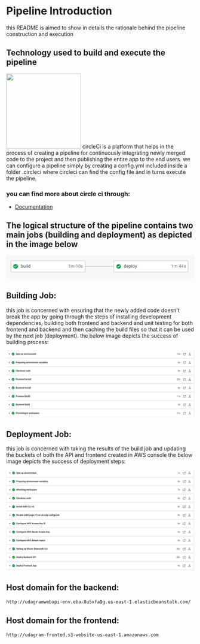 
# Pipeline Introduction
this README is aimed to show in details the rationale behind the pipeline construction and execution

## Technology used to build and execute the pipeline
<img src="https://mms.businesswire.com/media/20210902005166/en/821662/23/circle-logo-horizontal-black_%281%29.jpg" width="200" height="200">
circleCi is a platform that helps in the process of creating a pipeline for continuously integrating newly merged code to the project and then publishing the entire app to
the end users.
we can configure a pipeline simply by creating a config.yml included inside a folder .circleci where circleci can find the config file and in turns execute the pipeline.

### you can find more about circle ci through:
- [Documentation](https://circleci.com/docs/)


## The logical structure of the pipeline contains two main jobs (building and deployment) as depicted in the image below

<img src="https://github.com/atf01/udagram-project/blob/main/docs/CircleCi%20Screens/pipeline.PNG">

## Building Job:

this job is concerned with ensuring that the newly added code doesn't break the app by going through the steps of installing development dependencies, building both frontend and 
backend and unit testing for both frontend and backend and then caching the build files so that it can be used by the next job (deployment).
the below image depicts the success of building process:

<img src="https://github.com/atf01/udagram-project/blob/main/docs/CircleCi%20Screens/Building.PNG">

## Deployment Job:

this job is concerned with taking the results of the build job and updating the buckets of both the API and frontend created in AWS console
the below image depicts the success of deployment steps:

<img src="https://github.com/atf01/udagram-project/blob/main/docs/CircleCi%20Screens/Deployment.PNG">

## Host domain for the backend: 

```
http://udagramwebapi-env.eba-8u5xfa9g.us-east-1.elasticbeanstalk.com/
```

## Host domain for the frontend:

```
http://udagram-fronted.s3-website-us-east-1.amazonaws.com

```




